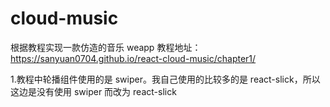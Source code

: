 # cloud-music

根据教程实现一款仿造的音乐 weapp
教程地址：https://sanyuan0704.github.io/react-cloud-music/chapter1/

1.教程中轮播组件使用的是 swiper。我自己使用的比较多的是 react-slick，所以这边是没有使用 swiper 而改为 react-slick
